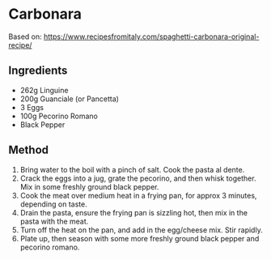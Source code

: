 # Carbonara

Based on: https://www.recipesfromitaly.com/spaghetti-carbonara-original-recipe/

## Ingredients

- 262g Linguine
- 200g Guanciale (or Pancetta)
- 3 Eggs
- 100g Pecorino Romano
- Black Pepper

## Method

1. Bring water to the boil with a pinch of salt. Cook the pasta al dente.
2. Crack the eggs into a jug, grate the pecorino, and then whisk together. Mix in some freshly ground black pepper.
3. Cook the meat over medium heat in a frying pan, for approx 3 minutes, depending on taste.
4. Drain the pasta, ensure the frying pan is sizzling hot, then mix in the pasta with the meat. 
5. Turn off the heat on the pan, and add in the egg/cheese mix. Stir rapidly.
6. Plate up, then season with some more freshly ground black pepper and pecorino romano.
